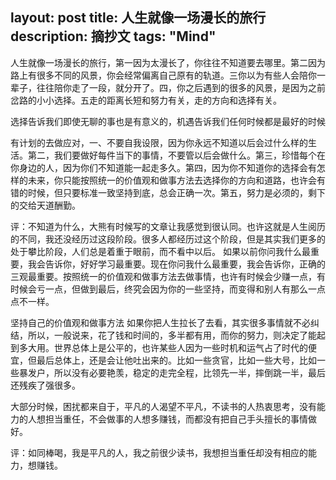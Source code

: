 layout: post
title: 人生就像一场漫长的旅行
description: 摘抄文
tags: "Mind"
---

人生就像一场漫长的旅行，第一因为太漫长了，你往往不知道要去哪里。第二因为路上有很多不同的风景，你会经常偏离自己原有的轨道。三你以为有些人会陪你一辈子，往往陪你走了一段，就分开了。四，你之后遇到的很多的风景，是因为之前岔路的小小选择。五走的距离长短和努力有关，走的方向和选择有关。


选择告诉我们即使无聊的事也是有意义的，机遇告诉我们任何时候都是最好的时候


有计划的去做应对，一、不要自我设限，因为你永远不知道以后会过什么样的生活。第二，我们要做好每件当下的事情，不要管以后会做什么。第三，珍惜每个在你身边的人，因为你们不知道能一起走多久。第四，因为你不知道你的选择会有怎样的未来，你只能按照统一的价值观和做事方法去选择你的方向和道路，也许会有错的时候，但只要标准一致坚持到底，总会正确一次。第五，努力是必须的，剩下的交给天道酬勤。


评：不知道为什么，大熊有时候写的文章让我感觉到很认同。也许这就是人生阅历的不同，我还没经历过这段阶段。很多人都经历过这个阶段，但是其实我们更多的处于攀比阶段，人们总是着重于眼前，而不看中以后。
如果以前你问我什么最重要，我会告诉你，好好学习最重要。现在你问我什么最重要，我会告诉你，正确的三观最重要。按照统一的价值观和做事方法去做事情，也许有时候会少赚一点，有时候会亏一点，但做到最后，终究会因为你的一些坚持，而变得和别人有那么一点点不一样。

坚持自己的价值观和做事方法
如果你把人生拉长了去看，其实很多事情就不必纠结，所以，一般说来，花了钱和时间的，多半都有用，而你的努力，则决定了能起到多大用。世界总体上是公平的，也许某些人因为一些时机和运气占了时代的便宜，但最后总体上，还是会让他吐出来的。比如一些贪官，比如一些大号，比如一些暴发户，所以没有必要艳羡，稳定的走完全程，比领先一半，摔倒跳一半，最后还残疾了强很多。

大部分时候，困扰都来自于，平凡的人渴望不平凡，不读书的人热衷思考，没有能力的人想担当重任，不会做事的人想多赚钱，而都没有把自己手头擅长的事情做好。 

评：如同棒喝，我是平凡的人，我之前很少读书，我想担当重任却没有相应的能力，想赚钱。